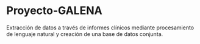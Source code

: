 # Proyecto-GALENA
Extracción de datos a través de informes clínicos mediante procesamiento de lenguaje natural y creación de una base de datos conjunta.
